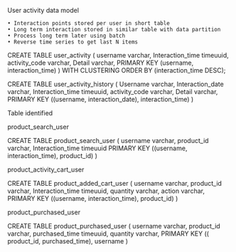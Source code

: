 
User activity data model

	• Interaction points stored per user in short table
	• Long term interaction stored in similar table with data partition
	• Process long term later using batch 
	• Reverse time series to get last N items


CREATE TABLE user_activity (
username varchar,
Interaction_time timeuuid,
activity_code varchar,
Detail varchar,
PRIMARY KEY (username, interaction_time)
) WITH CLUSTERING ORDER BY (interaction_time DESC);


CREATE TABLE user_activity_history (
Username varchar,
Interaction_date varchar,
Interaction_time timeuuid,
activity_code varchar,
Detail varchar,
PRIMARY KEY ((username, interaction_date), interaction_time)
)


Table identified

product_search_user

CREATE TABLE product_search_user (
username varchar,
product_id varchar,
Interaction_time timeuuid
PRIMARY KEY ((username, interaction_time), product_id)
)

product_activity_cart_user

CREATE TABLE product_added_cart_user (
username varchar,
product_id varchar,
Interaction_time timeuuid,
quantity varchar,
action varchar,
PRIMARY KEY ((username, interaction_time), product_id)
)

product_purchased_user

CREATE TABLE product_purchased_user (
username varchar,
product_id varchar,
purchased_time timeuuid,
quantity varchar,
PRIMARY KEY (( product_id, purchased_time), username
)
